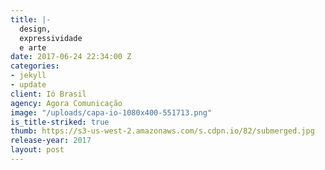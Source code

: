 ```yaml
---
title: |-
  design,
  expressividade
  e arte
date: 2017-06-24 22:34:00 Z
categories:
- jekyll
- update
client: Ió Brasil
agency: Agora Comunicação
image: "/uploads/capa-io-1080x400-551713.png"
is_title-striked: true
thumb: https://s3-us-west-2.amazonaws.com/s.cdpn.io/82/submerged.jpg
release-year: 2017
layout: post
---
```


